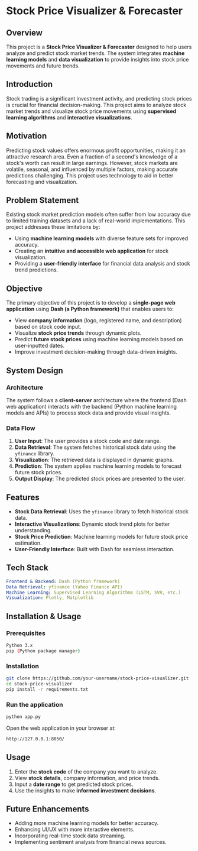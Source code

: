 # Stock Price Visualizer & Forecaster

## Overview
This project is a **Stock Price Visualizer & Forecaster** designed to help users analyze and predict stock market trends. The system integrates **machine learning models** and **data visualization** to provide insights into stock price movements and future trends.

## Introduction
Stock trading is a significant investment activity, and predicting stock prices is crucial for financial decision-making. This project aims to analyze stock market trends and visualize stock price movements using **supervised learning algorithms** and **interactive visualizations**.

## Motivation
Predicting stock values offers enormous profit opportunities, making it an attractive research area. Even a fraction of a second's knowledge of a stock's worth can result in large earnings. However, stock markets are volatile, seasonal, and influenced by multiple factors, making accurate predictions challenging. This project uses technology to aid in better forecasting and visualization.

## Problem Statement
Existing stock market prediction models often suffer from low accuracy due to limited training datasets and a lack of real-world implementations. This project addresses these limitations by:
- Using **machine learning models** with diverse feature sets for improved accuracy.
- Creating an **intuitive and accessible web application** for stock visualization.
- Providing a **user-friendly interface** for financial data analysis and stock trend predictions.

## Objective
The primary objective of this project is to develop a **single-page web application** using **Dash (a Python framework)** that enables users to:
- View **company information** (logo, registered name, and description) based on stock code input.
- Visualize **stock price trends** through dynamic plots.
- Predict **future stock prices** using machine learning models based on user-inputted dates.
- Improve investment decision-making through data-driven insights.

## System Design
### Architecture
The system follows a **client-server** architecture where the frontend (Dash web application) interacts with the backend (Python machine learning models and APIs) to process stock data and provide visual insights.

### Data Flow
1. **User Input**: The user provides a stock code and date range.
2. **Data Retrieval**: The system fetches historical stock data using the `yfinance` library.
3. **Visualization**: The retrieved data is displayed in dynamic graphs.
4. **Prediction**: The system applies machine learning models to forecast future stock prices.
5. **Output Display**: The predicted stock prices are presented to the user.

## Features
- **Stock Data Retrieval**: Uses the `yfinance` library to fetch historical stock data.
- **Interactive Visualizations**: Dynamic stock trend plots for better understanding.
- **Stock Price Prediction**: Machine learning models for future stock price estimation.
- **User-Friendly Interface**: Built with Dash for seamless interaction.

## Tech Stack
```yaml
Frontend & Backend: Dash (Python framework)
Data Retrieval: yfinance (Yahoo Finance API)
Machine Learning: Supervised Learning Algorithms (LSTM, SVR, etc.)
Visualization: Plotly, Matplotlib
```

## Installation & Usage
### Prerequisites
```sh
Python 3.x
pip (Python package manager)
```

### Installation
```sh
git clone https://github.com/your-username/stock-price-visualizer.git
cd stock-price-visualizer
pip install -r requirements.txt
```

### Run the application
```sh
python app.py
```

Open the web application in your browser at:
```sh
http://127.0.0.1:8050/
```

## Usage
1. Enter the **stock code** of the company you want to analyze.
2. View **stock details**, company information, and price trends.
3. Input a **date range** to get predicted stock prices.
4. Use the insights to make **informed investment decisions**.

## Future Enhancements
- Adding more machine learning models for better accuracy.
- Enhancing UI/UX with more interactive elements.
- Incorporating real-time stock data streaming.
- Implementing sentiment analysis from financial news sources.



